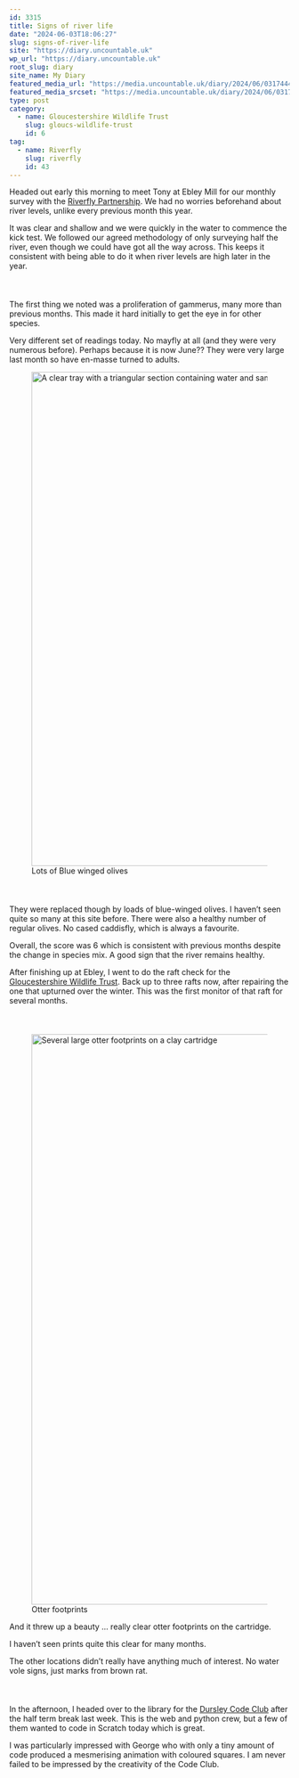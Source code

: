 ```yaml
---
id: 3315
title: Signs of river life
date: "2024-06-03T18:06:27"
slug: signs-of-river-life
site: "https://diary.uncountable.uk"
wp_url: "https://diary.uncountable.uk"
root_slug: diary
site_name: My Diary
featured_media_url: "https://media.uncountable.uk/diary/2024/06/03174446/IMG20240603092120.webp"
featured_media_srcset: "https://media.uncountable.uk/diary/2024/06/03174446/IMG20240603092120-300x169.webp 300w, https://media.uncountable.uk/diary/2024/06/03174446/IMG20240603092120-1024x576.webp 1024w, https://media.uncountable.uk/diary/2024/06/03174446/IMG20240603092120-150x150.webp 150w, https://media.uncountable.uk/diary/2024/06/03174446/IMG20240603092120-640x360.webp 640w, https://media.uncountable.uk/diary/2024/06/03174446/IMG20240603092120.webp 2000w"
type: post
category:
  - name: Gloucestershire Wildlife Trust
    slug: gloucs-wildlife-trust
    id: 6
tag:
  - name: Riverfly
    slug: riverfly
    id: 43
---
```



<p>Headed out early this morning to meet Tony at Ebley Mill for our monthly survey with the <a href="https://www.riverflies.org/">Riverfly Partnership</a>.  We had no worries beforehand about river levels, unlike every previous month this year.  </p>



<p>It was clear and shallow and we were quickly in the water to commence the kick test.  We followed our agreed methodology of only surveying half the river, even though we could have got all the way across.  This keeps it consistent with being able to do it when river levels are high later in the year.</p>


<style>.kb-row-layout-id3315_a3f499-22 > .kt-row-column-wrap{align-content:start;}:where(.kb-row-layout-id3315_a3f499-22 > .kt-row-column-wrap) > .wp-block-kadence-column{justify-content:start;}.kb-row-layout-id3315_a3f499-22 > .kt-row-column-wrap{column-gap:var(--global-kb-gap-md, 2rem);row-gap:var(--global-kb-gap-md, 2rem);padding-top:var(--global-kb-spacing-sm, 1.5rem);padding-bottom:var(--global-kb-spacing-sm, 1.5rem);grid-template-columns:repeat(2, minmax(0, 1fr));}.kb-row-layout-id3315_a3f499-22 > .kt-row-layout-overlay{opacity:0.30;}@media all and (max-width: 1024px){.kb-row-layout-id3315_a3f499-22 > .kt-row-column-wrap{grid-template-columns:repeat(2, minmax(0, 1fr));}}@media all and (max-width: 767px){.kb-row-layout-id3315_a3f499-22 > .kt-row-column-wrap{grid-template-columns:minmax(0, 1fr);}.kb-row-layout-id3315_a3f499-22 > .kt-row-column-wrap > .wp-block-kadence-column:nth-of-type(1){order:2;}.kb-row-layout-id3315_a3f499-22 > .kt-row-column-wrap > .wp-block-kadence-column:nth-of-type(2){order:1;}.kb-row-layout-id3315_a3f499-22 > .kt-row-column-wrap > .wp-block-kadence-column:nth-of-type(3){order:12;}.kb-row-layout-id3315_a3f499-22 > .kt-row-column-wrap > .wp-block-kadence-column:nth-of-type(4){order:11;}.kb-row-layout-id3315_a3f499-22 > .kt-row-column-wrap > .wp-block-kadence-column:nth-of-type(5){order:22;}.kb-row-layout-id3315_a3f499-22 > .kt-row-column-wrap > .wp-block-kadence-column:nth-of-type(6){order:21;}.kb-row-layout-id3315_a3f499-22 > .kt-row-column-wrap > .wp-block-kadence-column:nth-of-type(7){order:32;}.kb-row-layout-id3315_a3f499-22 > .kt-row-column-wrap > .wp-block-kadence-column:nth-of-type(8){order:31;}}</style><div class="kb-row-layout-wrap kb-row-layout-id3315_a3f499-22 alignnone wp-block-kadence-rowlayout"><div class="kt-row-column-wrap kt-has-2-columns kt-row-layout-equal kt-tab-layout-inherit kt-mobile-layout-row kt-row-valign-top">
<style>.kadence-column3315_64e271-43 > .kt-inside-inner-col,.kadence-column3315_64e271-43 > .kt-inside-inner-col:before{border-top-left-radius:0px;border-top-right-radius:0px;border-bottom-right-radius:0px;border-bottom-left-radius:0px;}.kadence-column3315_64e271-43 > .kt-inside-inner-col{column-gap:var(--global-kb-gap-sm, 1rem);}.kadence-column3315_64e271-43 > .kt-inside-inner-col{flex-direction:column;}.kadence-column3315_64e271-43 > .kt-inside-inner-col > .aligncenter{width:100%;}.kadence-column3315_64e271-43 > .kt-inside-inner-col:before{opacity:0.3;}.kadence-column3315_64e271-43{position:relative;}@media all and (max-width: 1024px){.kadence-column3315_64e271-43 > .kt-inside-inner-col{flex-direction:column;justify-content:center;}}@media all and (max-width: 767px){.kadence-column3315_64e271-43 > .kt-inside-inner-col{flex-direction:column;justify-content:center;}}</style>
<div class="wp-block-kadence-column kadence-column3315_64e271-43"><div class="kt-inside-inner-col">
<p>The first thing we noted was a proliferation of gammerus, many more than previous months.  This made it hard initially to get the eye in for other species.</p>



<p>Very different set of readings today.  No mayfly at all (and they were very numerous before).  Perhaps because it is now June??  They were very large last month so have en-masse turned to adults.</p>



<p></p>
</div></div>


<style>.kadence-column3315_526683-11 > .kt-inside-inner-col,.kadence-column3315_526683-11 > .kt-inside-inner-col:before{border-top-left-radius:0px;border-top-right-radius:0px;border-bottom-right-radius:0px;border-bottom-left-radius:0px;}.kadence-column3315_526683-11 > .kt-inside-inner-col{column-gap:var(--global-kb-gap-sm, 1rem);}.kadence-column3315_526683-11 > .kt-inside-inner-col{flex-direction:column;}.kadence-column3315_526683-11 > .kt-inside-inner-col > .aligncenter{width:100%;}.kadence-column3315_526683-11 > .kt-inside-inner-col:before{opacity:0.3;}.kadence-column3315_526683-11{position:relative;}@media all and (max-width: 1024px){.kadence-column3315_526683-11 > .kt-inside-inner-col{flex-direction:column;justify-content:center;}}@media all and (max-width: 767px){.kadence-column3315_526683-11 > .kt-inside-inner-col{flex-direction:column;justify-content:center;}}</style>
<div class="wp-block-kadence-column kadence-column3315_526683-11"><div class="kt-inside-inner-col">
<figure class="wp-block-image size-large"><img loading="lazy" decoding="async" width="1024" height="887" src="https://media.uncountable.uk/diary/2024/06/03174450/IMG20240603092051-1024x887.webp" alt="A clear tray with a triangular section containing water and samples of blue-winged olives" class="wp-image-3319" srcset="https://media.uncountable.uk/diary/2024/06/03174450/IMG20240603092051-1024x887.webp 1024w, https://media.uncountable.uk/diary/2024/06/03174450/IMG20240603092051-300x260.webp 300w, https://media.uncountable.uk/diary/2024/06/03174450/IMG20240603092051-640x555.webp 640w, https://media.uncountable.uk/diary/2024/06/03174450/IMG20240603092051.webp 2000w" sizes="auto, (max-width: 1024px) 100vw, 1024px" /><figcaption class="wp-element-caption">Lots of Blue winged olives</figcaption></figure>
</div></div>

</div></div>


<p>They were replaced though by loads of blue-winged olives.  I haven&#8217;t seen quite so many at this site before.  There were also a healthy number of regular olives.  No cased caddisfly, which is always a favourite.</p>



<p>Overall, the score was 6 which is consistent with previous months despite the change in species mix.  A good sign that the river remains healthy.</p>



<p>After finishing up at Ebley, I went to do the raft check for the <a href="https://www.gloucestershirewildlifetrust.co.uk/volunteer">Gloucestershire Wildlife Trust</a>.  Back up to three rafts now, after repairing the one that upturned over the winter.  This was the first monitor of that raft for several months.</p>


<style>.kb-row-layout-id3315_f75c2d-c7 > .kt-row-column-wrap{align-content:start;}:where(.kb-row-layout-id3315_f75c2d-c7 > .kt-row-column-wrap) > .wp-block-kadence-column{justify-content:start;}.kb-row-layout-id3315_f75c2d-c7 > .kt-row-column-wrap{column-gap:var(--global-kb-gap-md, 2rem);row-gap:var(--global-kb-gap-md, 2rem);padding-top:var(--global-kb-spacing-sm, 1.5rem);padding-bottom:var(--global-kb-spacing-sm, 1.5rem);grid-template-columns:repeat(2, minmax(0, 1fr));}.kb-row-layout-id3315_f75c2d-c7 > .kt-row-layout-overlay{opacity:0.30;}@media all and (max-width: 1024px){.kb-row-layout-id3315_f75c2d-c7 > .kt-row-column-wrap{grid-template-columns:repeat(2, minmax(0, 1fr));}}@media all and (max-width: 767px){.kb-row-layout-id3315_f75c2d-c7 > .kt-row-column-wrap{grid-template-columns:minmax(0, 1fr);}}</style><div class="kb-row-layout-wrap kb-row-layout-id3315_f75c2d-c7 alignnone wp-block-kadence-rowlayout"><div class="kt-row-column-wrap kt-has-2-columns kt-row-layout-equal kt-tab-layout-inherit kt-mobile-layout-row kt-row-valign-top">
<style>.kadence-column3315_ec7cee-3d > .kt-inside-inner-col,.kadence-column3315_ec7cee-3d > .kt-inside-inner-col:before{border-top-left-radius:0px;border-top-right-radius:0px;border-bottom-right-radius:0px;border-bottom-left-radius:0px;}.kadence-column3315_ec7cee-3d > .kt-inside-inner-col{column-gap:var(--global-kb-gap-sm, 1rem);}.kadence-column3315_ec7cee-3d > .kt-inside-inner-col{flex-direction:column;}.kadence-column3315_ec7cee-3d > .kt-inside-inner-col > .aligncenter{width:100%;}.kadence-column3315_ec7cee-3d > .kt-inside-inner-col:before{opacity:0.3;}.kadence-column3315_ec7cee-3d{position:relative;}@media all and (max-width: 1024px){.kadence-column3315_ec7cee-3d > .kt-inside-inner-col{flex-direction:column;justify-content:center;}}@media all and (max-width: 767px){.kadence-column3315_ec7cee-3d > .kt-inside-inner-col{flex-direction:column;justify-content:center;}}</style>
<div class="wp-block-kadence-column kadence-column3315_ec7cee-3d"><div class="kt-inside-inner-col">
<figure class="wp-block-image size-large"><img loading="lazy" decoding="async" width="752" height="1024" src="https://media.uncountable.uk/diary/2024/06/03174449/IMG20240603111346-752x1024.webp" alt="Several large otter footprints on a clay cartridge" class="wp-image-3318" srcset="https://media.uncountable.uk/diary/2024/06/03174449/IMG20240603111346-752x1024.webp 752w, https://media.uncountable.uk/diary/2024/06/03174449/IMG20240603111346-220x300.webp 220w, https://media.uncountable.uk/diary/2024/06/03174449/IMG20240603111346-470x640.webp 470w, https://media.uncountable.uk/diary/2024/06/03174449/IMG20240603111346-scaled.webp 1881w" sizes="auto, (max-width: 752px) 100vw, 752px" /><figcaption class="wp-element-caption">Otter footprints</figcaption></figure>
</div></div>


<style>.kadence-column3315_457c9a-2a > .kt-inside-inner-col,.kadence-column3315_457c9a-2a > .kt-inside-inner-col:before{border-top-left-radius:0px;border-top-right-radius:0px;border-bottom-right-radius:0px;border-bottom-left-radius:0px;}.kadence-column3315_457c9a-2a > .kt-inside-inner-col{column-gap:var(--global-kb-gap-sm, 1rem);}.kadence-column3315_457c9a-2a > .kt-inside-inner-col{flex-direction:column;}.kadence-column3315_457c9a-2a > .kt-inside-inner-col > .aligncenter{width:100%;}.kadence-column3315_457c9a-2a > .kt-inside-inner-col:before{opacity:0.3;}.kadence-column3315_457c9a-2a{position:relative;}@media all and (max-width: 1024px){.kadence-column3315_457c9a-2a > .kt-inside-inner-col{flex-direction:column;justify-content:center;}}@media all and (max-width: 767px){.kadence-column3315_457c9a-2a > .kt-inside-inner-col{flex-direction:column;justify-content:center;}}</style>
<div class="wp-block-kadence-column kadence-column3315_457c9a-2a"><div class="kt-inside-inner-col">
<p>And it threw up a beauty ... really clear otter footprints on the cartridge.</p>



<p>I haven&#8217;t seen prints quite this clear for many months.</p>



<p>The other locations didn&#8217;t really have anything much of interest.  No water vole signs, just marks from brown rat.</p>
</div></div>

</div></div>


<p>In the afternoon, I headed over to the library for the <a href="https://www.facebook.com/dursleycodeclub">Dursley Code Club</a> after the half term break last week.  This is the web and python crew, but a few of them wanted to code in Scratch today which is great.</p>



<p>I was particularly impressed with George who with only a tiny amount of code produced a mesmerising animation with coloured squares.  I am never failed to be impressed by the creativity of the Code Club.</p>
